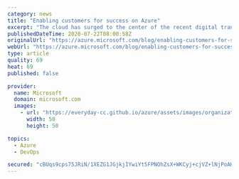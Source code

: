 ```yaml
---
category: news
title: "Enabling customers for success on Azure"
excerpt: "The cloud has surged to the center of the recent digital transformation efforts, by quickly creating new solutions securely and reliably, meeting new business challenges, and driving transformation with continuous technological innovation."
publishedDateTime: 2020-07-22T08:00:58Z
originalUrl: "https://azure.microsoft.com/blog/enabling-customers-for-success-on-azure/"
webUrl: "https://azure.microsoft.com/blog/enabling-customers-for-success-on-azure/"
type: article
quality: 69
heat: 69
published: false

provider:
  name: Microsoft
  domain: microsoft.com
  images:
    - url: "https://everyday-cc.github.io/azure/assets/images/organizations/microsoft.com-50x50.jpg"
      width: 50
      height: 50

topics:
  - Azure
  - DevOps

secured: "cBUqs9cps75JRiN/1XEZG1JGjkjIYwiYt5FPNOhZsX+WKCyj+cjVZ+lNjPoAHeLWVqL2DbHyYteAk2/MdxkGN2jUc7c5rGoYJ7clzwQ8hduNHMoqiJiUIVwgYLQMhcgu+29acSK3eFOIogdBZXbHtEPbl6O27lP/5p2Sh3yCS2cGZQbdwydu4Na0Ds3Z9Qp3MFx6EXdf8oF+Ix8KEipRsYuTe4nhN6VWkTmjb1N30XwY8DuKe6cWJsT1WlCz/hMLgUWnWxE77D6jWMVWBu/JCfz14ml7fAT5aKfQKJyFQ2rQw0jKIxvALIWX89RYtSq4RK0RtIFY57A4XXXWOSkfjmBs6paMr8yeJvp5o1Y6vMk=;CabpOQv+8i6fcDniiDCaCA=="
---
```


